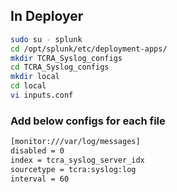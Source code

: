 ## In Deployer
```bash
sudo su - splunk
cd /opt/splunk/etc/deployment-apps/
mkdir TCRA_Syslog_configs
cd TCRA_Syslog_configs
mkdir local
cd local 
vi inputs.conf
```

### Add below configs for each file

```bash
[monitor:///var/log/messages]
disabled = 0
index = tcra_syslog_server_idx
sourcetype = tcra:syslog:log
interval = 60
```
